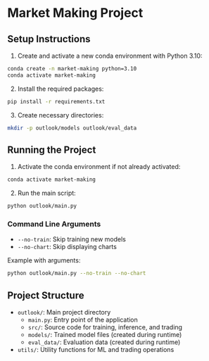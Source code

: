 # Market Making Project

## Setup Instructions

1. Create and activate a new conda environment with Python 3.10:
```bash
conda create -n market-making python=3.10
conda activate market-making
```

2. Install the required packages:
```bash
pip install -r requirements.txt
```

3. Create necessary directories:
```bash
mkdir -p outlook/models outlook/eval_data
```

## Running the Project

1. Activate the conda environment if not already activated:
```bash
conda activate market-making
```

2. Run the main script:
```bash
python outlook/main.py
```

### Command Line Arguments
- `--no-train`: Skip training new models
- `--no-chart`: Skip displaying charts

Example with arguments:
```bash
python outlook/main.py --no-train --no-chart
```

## Project Structure
- `outlook/`: Main project directory
  - `main.py`: Entry point of the application
  - `src/`: Source code for training, inference, and trading
  - `models/`: Trained model files (created during runtime)
  - `eval_data/`: Evaluation data (created during runtime)
- `utils/`: Utility functions for ML and trading operations
